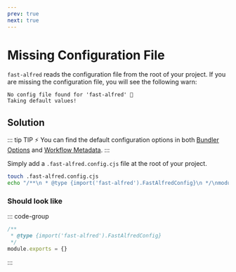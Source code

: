 ```yaml
---
prev: true
next: true
---
```


# Missing Configuration File

`fast-alfred` reads the configuration file from the root of your project.
If you are missing the configuration file, you will see the following warn:

```log
No config file found for 'fast-alfred' 🚀
Taking default values!
```

## Solution

::: tip TIP :zap:
You can find the default configuration options in both [Bundler Options](/app/setup/bundler-options) and [Workflow Metadata](/app/setup/workflow-metadata).
:::

Simply add a `.fast-alfred.config.cjs` file at the root of your project.

```bash
touch .fast-alfred.config.cjs
echo "/**\n * @type {import('fast-alfred').FastAlfredConfig}\n */\nmodule.exports = {}" > .fast-alfred.config.cjs
```

### Should look like

::: code-group

```javascript [.fast-alfred.config.cjs]
/**
 * @type {import('fast-alfred').FastAlfredConfig}
 */
module.exports = {}
```

:::
